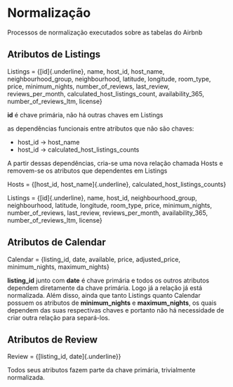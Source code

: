 # Normalização
Processos de normalização executados sobre as tabelas do Airbnb
## Atributos de Listings

Listings = {[id]{.underline}, name, host_id, host_name, neighbourhood_group, neighbourhood, latitude, longitude, room_type, price, minimum_nights, number_of_reviews, last_review, reviews_per_month, calculated_host_listings_count, availability_365, number_of_reviews_ltm, license}

**id** é chave primária, não há outras chaves em Listings

as dependências funcionais entre atributos que não são chaves:
- host_id &#8594; host_name
- host_id &#8594; calculated_host_listings_counts

A partir dessas dependências, cria-se uma nova relação chamada Hosts e removem-se os atributos que dependentes em Listings

Hosts = {[host_id, host_name]{.underline}, calculated_host_listings_counts}

Listings = {[id]{.underline}, name, host_id, neighbourhood_group, neighbourhood, latitude, longitude, room_type, price, minimum_nights, number_of_reviews, last_review, reviews_per_month, availability_365, number_of_reviews_ltm, license}

## Atributos de Calendar
Calendar = {listing_id, date, available, price, adjusted_price, minimum_nights, maximum_nights}

**listing_id** junto com **date** é chave primária e todos os outros atributos dependem diretamente da chave primária. Logo já a relação já está normalizada. Além disso, ainda que tanto Listings quanto Calendar possuem os atributos de **minimum_nights** e **maximum_nights**, os quais dependem das suas respectivas chaves e portanto não há necessidade de criar outra relação para separá-los.

## Atributos de Review
Review = {[listing_id, date]{.underline}}

Todos seus atributos fazem parte da chave primária, trivialmente normalizada.